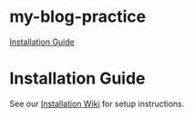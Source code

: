 # my-blog-practice
[Installation Guide](https://github.com/Vinit1120/my-blog-practice/wiki/Installation)
# Installation Guide  
See our [Installation Wiki](https://github.com/Vinit1120/my-blog-practice/wiki/Installation) for setup instructions.
